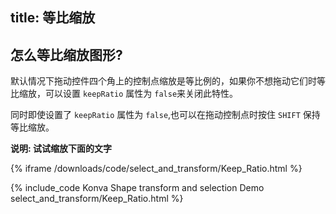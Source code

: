 title: 等比缩放
---

## 怎么等比缩放图形?

默认情况下拖动控件四个角上的控制点缩放是等比例的，如果你不想拖动它们时等比缩放，可以设置 `keepRatio` 属性为 `false`来关闭此特性。

同时即使设置了 `keepRatio` 属性为 `false`,也可以在拖动控制点时按住 `SHIFT` 保持等比缩放。

**说明: 试试缩放下面的文字**

{% iframe /downloads/code/select_and_transform/Keep_Ratio.html %}

{% include_code Konva Shape transform and selection Demo select_and_transform/Keep_Ratio.html %}